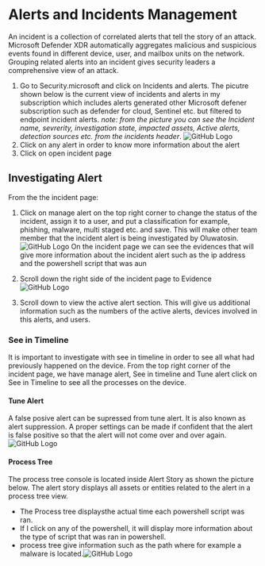 # Alerts and Incidents Management
An incident is a collection of correlated alerts that tell the story of an attack. Microsoft Defender XDR automatically aggregates malicious and suspicious events found in different device, user, and mailbox units on the network. Grouping related alerts into an incident gives security leaders a comprehensive view of an attack.
1. Go to Security.microsoft and click on Incidents and alerts. The picutre shown below is the current view of incidents and alerts in my subscription which includes alerts generated other Microsoft defener subscription such as defender for cloud, Sentinel etc. but filtered to endpoint incident alerts.
_note: from the picture you can see the Incident name, sevrerity, investigation state, impacted assets, Active alerts, detection sources etc. from the incidents header_.
![GitHub Logo](https://media-hosting.imagekit.io//e6ab57b3dc4149ee/powershell%20endpoint%20incident.png?Expires=1835438079&Key-Pair-Id=K2ZIVPTIP2VGHC&Signature=Xyidj0uFEVcFhGHdwJVmA0PKbjNbTT79L0ByRm0YfGpZJbVYqj5oBfOE5jkTm-eTgT3dLrawRi-cbUtMG0UoPR1KQ8C2~2U11gxWtPRv9oO6KVGFdSbPtDzR9TVONkYW2W1HSssPKU00T6qpM9DA4YwvvG4ZXo2XE~owa-2qGL7o4cY1vyKDcHdExnks-puUhTXJs~UhQjK8ubIMLsBXyL14ONaA-PggNaA0kpdcyMesbMufrdkssYqWDn0lmS0rVz4G4tOzzPf~5719C~NoGE9Y5rf0koN1Bz1QGtNyhRD-CEquKv8zLikpD7ObsAje-ZNH2Amiv0OHSRWJ-igxTg__)
2. Click on any alert in order to know more information about the alert
3. Click on open incident page
## Investigating Alert
From the the incident page:

1. Click on manage alert on the top right corner to change the status of the incident, assign it to a user, and put a classification for example, phishing, malware, multi staged etc. and save. This will make other team member that the incident alert is being investigated by Oluwatosin.
![GitHub Logo](https://media-hosting.imagekit.io//e5f552b3fdb24779/incidents%20and%20alert.png?Expires=1835442720&Key-Pair-Id=K2ZIVPTIP2VGHC&Signature=zxhRs-xd3teZ8nwdh3I2rzc5TgYN2WwpVVAwUOYrrBw~Meuik~1bcTIBpS-2TwXp9jVhEazM36PdVKNm2usTFKqE5UTS4zZldFds0GIlsMbaIiHEYu~FzCuVmBzNWidaCHsjMVw0BbxaElPNAP23qMOvmZ6snh~01mVGnOOXgB4~ULnAbUjBuMpI4cEnFSl~Uu7cWmZuYXWH8iLsX1Ehl2cGHhb4O45XZZhB31kN8-n72i1fscyPqZ-LxckbeYbTjqQG~kxzj8C042AISKkJQbIL4aAhmnlzia~Q-WTGpeoD1ebgUjUYzur-~EX6y2wHu7JCwg~xhFHrgbkvKzyFmA__)
On the incident page we can see the evidences that will give more information about the incident alert such as the ip address and the powershell script that was aun
2. Scroll down the right side of the incident page to Evidence
![GitHub Logo](https://media-hosting.imagekit.io//11bcbb935f184b06/evidence.png?Expires=1835444315&Key-Pair-Id=K2ZIVPTIP2VGHC&Signature=FtuLcPehkGvzsjgAuImdg8mZZIvlbhBwSKDUlzTeQJG-g-3mWm9GfGsnuh3b8GeE6J-x2RxY3H7xSbE2QN7Vf~WbRyzVvM-MqqjNaAvychJvMi~eYSAv0PIzaEq8nFDDK1OEs6yGgdw8dyTANO018drbycK9ddk1dTt54O9hiElcrdEaLjIz8e9hUxl8zmNk2mwqIGUJrJCKQhbrMJ-cJhS~VQL5RsZXOgiEElkxWFhgqaC5mOZIUNOhMbIieOvzNag6k9WVFtzIFcgb-d9dd0nK2rVbaAojNP5jfrL7Rp6DUWjmsXlR7iZ3qrIcCZueV9Ftb9ngCyuR8cjGoNeENg__)

3. Scroll down to view the active alert section. This will give us additional information such as the numbers of the active alerts, devices involved in this alerts, and users.

### See in Timeline
It is important to investigate with see in timeline in order to see all what had previously happened on the device. From the top right corner of the incident page, we have manage alert, See in timeline and Tune alert
click on See in Timeline to see all the processes on the device.

#### Tune Alert

A false posive alert can be supressed from tune alert. It is also known as alert suppression. A proper settings can be made if confident that the alert is false positive so that the alert will not come over and over again. ![GitHub Logo](https://media-hosting.imagekit.io//420a115c4d9c4a8f/tune%20alert.png?Expires=1835465095&Key-Pair-Id=K2ZIVPTIP2VGHC&Signature=Lms-M9RlMZAK6ngt1KC83lCJeN9oL4WBeT0EYBr6wnh-sjJXBI~77Z3MubE1KRIXsQiC45PazL3pdE1zqH~l05SgMXhnBsl3jT0pnKLY5UCrLBQylDBYEos9dnsBJegpdaQQ5sO8h0vuuoO5b4DxHHwHYrCx4fAyiblTv~1SSbMJ3iWTydLpxYoin5rk3rOUS5s65LIF-lZ4hIAR3ECL1Py~qm~iAwSpCX3fU3WHiZmYXPc9~oaaEHYI0jIP3eMkkUC38G1v0-c7lAKL7q~FxA-6CpThDcEOVdLoELFyWpklwl7oeERacBcDFDk0wy9PyDfCOXdEbVuMweJG8Fdxig__)

#### Process Tree
The process tree console is located inside Alert Story as shown the picture below. The alert story displays all assets or entities related to the alert in a process tree view. 
- The Process tree displaysthe actual time each powershell script was ran.
- If I click on any of the powershell, it will display more information about the type of script that was ran in powershell.
- process tree give information such as the path where for example a malware is located.![GitHub Logo](https://media-hosting.imagekit.io//e6ab57b3dc4149ee/powershell%20endpoint%20incident.png?Expires=1835438079&Key-Pair-Id=K2ZIVPTIP2VGHC&Signature=Xyidj0uFEVcFhGHdwJVmA0PKbjNbTT79L0ByRm0YfGpZJbVYqj5oBfOE5jkTm-eTgT3dLrawRi-cbUtMG0UoPR1KQ8C2~2U11gxWtPRv9oO6KVGFdSbPtDzR9TVONkYW2W1HSssPKU00T6qpM9DA4YwvvG4ZXo2XE~owa-2qGL7o4cY1vyKDcHdExnks-puUhTXJs~UhQjK8ubIMLsBXyL14ONaA-PggNaA0kpdcyMesbMufrdkssYqWDn0lmS0rVz4G4tOzzPf~5719C~NoGE9Y5rf0koN1Bz1QGtNyhRD-CEquKv8zLikpD7ObsAje-ZNH2Amiv0OHSRWJ-igxTg__)



